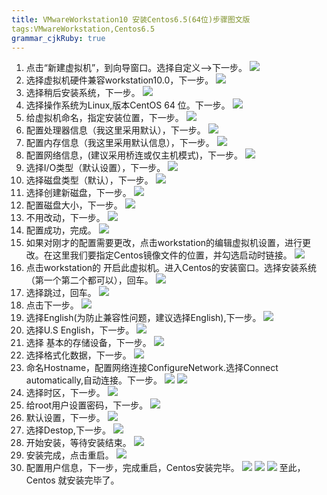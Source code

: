 ```yaml
---
title: VMwareWorkstation10 安装Centos6.5(64位)步骤图文版
tags:VMwareWorkstation,Centos6.5
grammar_cjkRuby: true
---
```


1. 点击“新建虚拟机”，到向导窗口。选择自定义—>下一步。
![](http://www.smartleon.net/wp-content/uploads/2017/12/vmarecentos01.jpg)
2. 选择虚拟机硬件兼容workstation10.0，下一步。
![](http://www.smartleon.net/wp-content/uploads/2017/12/vmarecentos02.png)
3. 选择稍后安装系统，下一步。
![](http://www.smartleon.net/wp-content/uploads/2017/12/vmarecentos03.png)
4. 选择操作系统为Linux,版本CentOS 64 位。下一步。
![](http://www.smartleon.net/wp-content/uploads/2017/12/vmarecentos04.png)
5. 给虚拟机命名，指定安装位置，下一步。
![](http://www.smartleon.net/wp-content/uploads/2017/12/vmarecentos05.png)
6. 配置处理器信息（我这里采用默认），下一步。
![](http://www.smartleon.net/wp-content/uploads/2017/12/vmarecentos06.png)
7. 配置内存信息（我这里采用默认信息），下一步。
![](http://www.smartleon.net/wp-content/uploads/2017/12/vmarecentos07.png)
8. 配置网络信息，(建议采用桥连或仅主机模式)，下一步。
![](http://www.smartleon.net/wp-content/uploads/2017/12/vmarecentos08.png)
9. 选择I/O类型（默认设置），下一步。
![](http://www.smartleon.net/wp-content/uploads/2017/12/vmarecentos09.png)
10. 选择磁盘类型（默认），下一步。
![](http://www.smartleon.net/wp-content/uploads/2017/12/vmarecentos10.png)
11. 选择创建新磁盘，下一步。
![](http://www.smartleon.net/wp-content/uploads/2017/12/vmarecentos11.png)
12. 配置磁盘大小，下一步。
![](http://www.smartleon.net/wp-content/uploads/2017/12/vmarecentos12.png)
13. 不用改动，下一步。
![](http://www.smartleon.net/wp-content/uploads/2017/12/vmarecentos13.png)
14. 配置成功，完成。
![](http://www.smartleon.net/wp-content/uploads/2017/12/vmarecentos14.png)
15. 如果对刚才的配置需要更改，点击workstation的编辑虚拟机设置，进行更改。在这里我们要指定Centos镜像文件的位置，并勾选启动时链接。
![](http://www.smartleon.net/wp-content/uploads/2017/12/vmarecentos15.png)
16. 点击workstation的 开启此虚拟机。进入Centos的安装窗口。选择安装系统（第一个第二个都可以），回车。
![](http://www.smartleon.net/wp-content/uploads/2017/12/vmarecentos16.png)
17. 选择跳过，回车。
![](http://www.smartleon.net/wp-content/uploads/2017/12/vmarecentos17.png)
18. 点击下一步。
![](http://www.smartleon.net/wp-content/uploads/2017/12/vmarecentos18.png)
19. 选择English(为防止兼容性问题，建议选择English),下一步。
![](http://www.smartleon.net/wp-content/uploads/2017/12/vmarecentos19.png)
20. 选择U.S English，下一步。
![](http://www.smartleon.net/wp-content/uploads/2017/12/vmarecentos20.png)
21. 选择 基本的存储设备，下一步。
![](http://www.smartleon.net/wp-content/uploads/2017/12/vmarecentos21.png)
22. 选择格式化数据，下一步。
![](http://www.smartleon.net/wp-content/uploads/2017/12/vmarecentos22.png)
23. 命名Hostname，配置网络连接ConfigureNetwork.选择Connect automatically,自动连接。下一步。
![](http://www.smartleon.net/wp-content/uploads/2017/12/vmarecentos23-1.png)
![](http://www.smartleon.net/wp-content/uploads/2017/12/vmarecentos23-2.png)
24. 选择时区，下一步。
![](http://www.smartleon.net/wp-content/uploads/2017/12/vmarecentos24.png)
25. 给root用户设置密码，下一步。
![](http://www.smartleon.net/wp-content/uploads/2017/12/vmarecentos25.png)
26. 默认设置，下一步。
![](http://www.smartleon.net/wp-content/uploads/2017/12/vmarecentos26.png)
27. 选择Destop,下一步。
![](http://www.smartleon.net/wp-content/uploads/2017/12/vmarecentos27.png)
28. 开始安装，等待安装结束。
![](http://www.smartleon.net/wp-content/uploads/2017/12/vmarecentos28.png)
29. 安装完成，点击重启。
![](http://www.smartleon.net/wp-content/uploads/2017/12/vmarecentos29.png)
30. 配置用户信息，下一步，完成重启，Centos安装完毕。
![](http://www.smartleon.net/wp-content/uploads/2017/12/vmarecentos30-1.png)
![](http://www.smartleon.net/wp-content/uploads/2017/12/vmarecentos30-2.png)
![](http://www.smartleon.net/wp-content/uploads/2017/12/vmarecentos30-3.png)
至此，Centos 就安装完毕了。